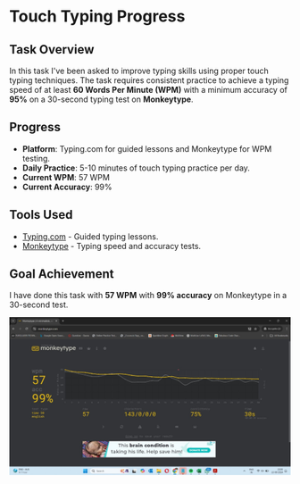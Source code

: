 # Touch Typing Progress

## Task Overview

In this task I've been asked to improve typing skills using proper touch typing techniques. The task requires consistent practice to achieve a typing speed of at least **60 Words Per Minute (WPM)** with a minimum accuracy of **95%** on a 30-second typing test on **Monkeytype**.

## Progress

- **Platform**: Typing.com for guided lessons and Monkeytype for WPM testing.
- **Daily Practice**: 5-10 minutes of touch typing practice per day.
- **Current WPM**: 57 WPM
- **Current Accuracy**: 99%

## Tools Used

- [Typing.com](https://www.typing.com) - Guided typing lessons.
- [Monkeytype](https://www.monkeytype.com) - Typing speed and accuracy tests.

## Goal Achievement

I have done this task with **57 WPM** with **99% accuracy** on Monkeytype in a 30-second test.

![MonkeyType Record](monkeytype.jpeg)